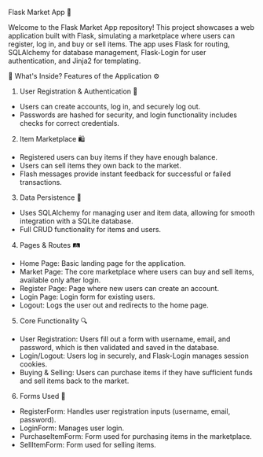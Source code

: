 Flask Market App 💼

Welcome to the Flask Market App repository! This project showcases a web application built with Flask, simulating a marketplace where users can register, log in, and buy or sell items. The app uses Flask for routing, SQLAlchemy for database management, Flask-Login for user authentication, and Jinja2 for templating.

🌟 What's Inside?
Features of the Application ⚙️

1. User Registration & Authentication 🚪
- Users can create accounts, log in, and securely log out.
- Passwords are hashed for security, and login functionality includes checks for correct credentials.

2. Item Marketplace 🛍️
- Registered users can buy items if they have enough balance.
- Users can sell items they own back to the market.
- Flash messages provide instant feedback for successful or failed transactions.

3. Data Persistence 💾
- Uses SQLAlchemy for managing user and item data, allowing for smooth integration with a SQLite database.
- Full CRUD functionality for items and users.
  
4. Pages & Routes 🛤️
- Home Page: Basic landing page for the application.
- Market Page: The core marketplace where users can buy and sell items, available only after login.
- Register Page: Page where new users can create an account.
- Login Page: Login form for existing users.
- Logout: Logs the user out and redirects to the home page.

5. Core Functionality 🔍
- User Registration: Users fill out a form with username, email, and password, which is then validated and saved in the database.
- Login/Logout: Users log in securely, and Flask-Login manages session cookies.
- Buying & Selling: Users can purchase items if they have sufficient funds and sell items back to the market.
  
6. Forms Used 📝
- RegisterForm: Handles user registration inputs (username, email, password).
- LoginForm: Manages user login.
- PurchaseItemForm: Form used for purchasing items in the marketplace.
- SellItemForm: Form used for selling items.
